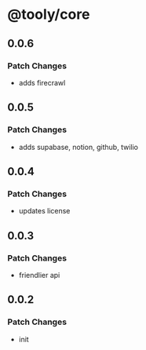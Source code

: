 # @tooly/core

## 0.0.6

### Patch Changes

- adds firecrawl

## 0.0.5

### Patch Changes

- adds supabase, notion, github, twilio

## 0.0.4

### Patch Changes

- updates license

## 0.0.3

### Patch Changes

- friendlier api

## 0.0.2

### Patch Changes

- init
